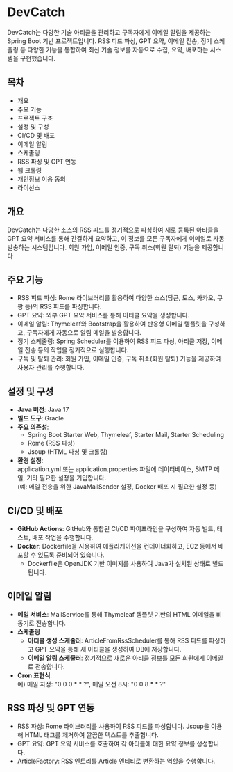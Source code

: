# DevCatch

DevCatch는 다양한 기술 아티클을 관리하고 구독자에게 이메일 알림을 제공하는 Spring Boot 기반 프로젝트입니다.
RSS 피드 파싱, GPT 요약, 이메일 전송, 정기 스케줄링 등 다양한 기능을 통합하여 최신 기술 정보를 자동으로 수집, 요약, 배포하는 시스템을 구현했습니다.

## 목차

- 개요
- 주요 기능
- 프로젝트 구조
- 설정 및 구성
- CI/CD 및 배포
- 이메일 알림
- 스케줄링
- RSS 파싱 및 GPT 연동
- 웹 크롤링
- 개인정보 이용 동의
- 라이선스

## 개요

DevCatch는 다양한 소스의 RSS 피드를 정기적으로 파싱하여 새로 등록된 아티클을 GPT 요약 서비스를 통해 간결하게 요약하고, 이 정보를 모든 구독자에게 이메일로 자동 발송하는 시스템입니다.
회원 가입, 이메일 인증, 구독 취소(회원 탈퇴) 기능을 제공합니다

## 주요 기능

- RSS 피드 파싱: Rome 라이브러리를 활용하여 다양한 소스(당근, 토스, 카카오, 쿠팡 등)의 RSS 피드를 파싱합니다.
- GPT 요약: 외부 GPT 요약 서비스를 통해 아티클 요약을 생성합니다.
- 이메일 알림: Thymeleaf와 Bootstrap을 활용하여 반응형 이메일 템플릿을 구성하고, 구독자에게 자동으로 알림 메일을 발송합니다.
- 정기 스케줄링: Spring Scheduler를 이용하여 RSS 피드 파싱, 아티클 저장, 이메일 전송 등의 작업을 정기적으로 실행합니다.
- 구독 및 탈퇴 관리: 회원 가입, 이메일 인증, 구독 취소(회원 탈퇴) 기능을 제공하여 사용자 관리를 수행합니다.

## 설정 및 구성

- **Java 버전**: Java 17
- **빌드 도구**: Gradle
- **주요 의존성**:
    - Spring Boot Starter Web, Thymeleaf, Starter Mail, Starter Scheduling
    - Rome (RSS 파싱)
    - Jsoup (HTML 파싱 및 크롤링)
- **환경 설정**: <br>
  application.yml 또는 application.properties 파일에 데이터베이스, SMTP 메일, 기타 필요한 설정을 기입합니다.<br>
  (예: 메일 전송을 위한 JavaMailSender 설정, Docker 배포 시 필요한 설정 등)

## CI/CD 및 배포

- **GitHub Actions**: GitHub와 통합된 CI/CD 파이프라인을 구성하여 자동 빌드, 테스트, 배포 작업을 수행합니다.
- **Docker**: Dockerfile을 사용하여 애플리케이션을 컨테이너화하고, EC2 등에서 배포할 수 있도록 준비되어 있습니다.
    - Dockerfile은 OpenJDK 기반 이미지를 사용하여 Java가 설치된 상태로 빌드됩니다.

## 이메일 알림

- **메일 서비스**: MailService를 통해 Thymeleaf 템플릿 기반의 HTML 이메일을 비동기로 전송합니다.
- **스케줄링**
    - **아티클 생성 스케줄러**: ArticleFromRssScheduler를 통해 RSS 피드를 파싱하고 GPT 요약을 통해 새 아티클을 생성하여 DB에 저장합니다.
    - **이메일 알림 스케줄러**: 정기적으로 새로운 아티클 정보를 모든 회원에게 이메일로 전송합니다.
- **Cron 표현식**:<br>
  예) 매일 자정: "0 0 0 * * ?", 매일 오전 8시: "0 0 8 * * ?"

## RSS 파싱 및 GPT 연동

- RSS 파싱: Rome 라이브러리를 사용하여 RSS 피드를 파싱합니다.
  Jsoup을 이용해 HTML 태그를 제거하여 깔끔한 텍스트를 추출합니다.
- GPT 요약: GPT 요약 서비스를 호출하여 각 아티클에 대한 요약 정보를 생성합니다.
- ArticleFactory: RSS 엔트리를 Article 엔티티로 변환하는 역할을 수행합니다.